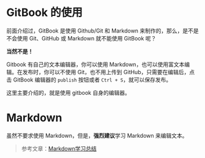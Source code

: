 <!-- ex_nonav -->
# GitBook 的使用

前面介绍过，GitBook 是使用 Github/Git 和 Markdown 来制作的，那么，是不是不会使用 Git、GitHub 或 Markdown 就不能使用 GitBook 呢？

**当然不是！**

Gitbook 有自己的文本编辑器，你可以使用 Markdown，也可以使用富文本编辑。在发布时，你可以不使用 Git，也不用上传到 GitHub，只需要在编辑后，点击 GitBook 编辑器的 `publish` 按钮或者 `Ctrl + S`，就可以保存发布。

这里主要介绍的，就是使用 gitbook 自身的编辑器。

# Markdown
虽然不要求使用 Markdown，但是，**强烈建议**学习 Markdown 来编辑文本。

>参考文章：[Markdown学习总结](http://destinytaoer.cn/2017/07/markdown%E8%AF%AD%E6%B3%95/)